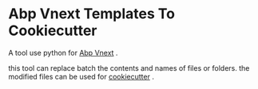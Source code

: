 # Abp Vnext Templates To Cookiecutter
A  tool use python for [Abp Vnext](https://github.com/abpframework/abp) .

this tool can replace batch the contents and names of files or folders. the modified files can be used for [cookiecutter](https://github.com/audreyr/cookiecutter) .